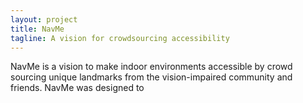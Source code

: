 ```yaml
---
layout: project
title: NavMe
tagline: A vision for crowdsourcing accessibility
---
```


NavMe is a vision to make indoor environments accessible by crowd sourcing unique landmarks from the vision-impaired community and friends. NavMe was designed to 
